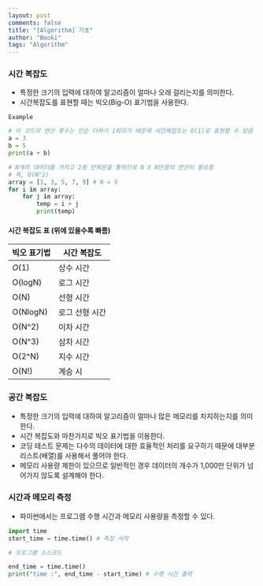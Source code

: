 ```yaml
---
layout: post
comments: false
title: "[Algorithm] 기초"
author: "Booki"
tags: "Algorithm"
---
```


### 시간 복잡도

- 특정한 크기의 입력에 대하여 알고리즘이 얼마나 오래 걸리는지를 의미한다.
- 시간복잡도를 표현할 때는 빅오(Big-O) 표기법을 사용한다.

`Example`

```python
# 이 코드의 연산 횟수는 단순 더하기 1회이기 때문에 시간복잡도는 O(1)로 표현할 수 있음
a = 3
b = 5
print(a + b)

# N개의 데이터를 가지고 2중 반복문을 통하므로 N X N만큼의 연산이 필요함
# 즉, O(N^2)
array = [1, 3, 5, 7, 9] # N = 5
for i in array:
	for j in array:
		temp = i + j
		print(temp)
```

#### 시간 복잡도 표 (위에 있을수록 빠름)

| 빅오 표기법 | 시간 복잡도 |
| --- | --- |
| $O(1)$ | 상수 시간 |
| O(logN) | 로그 시간 |
| O(N) | 선형 시간 |
| O(NlogN) | 로그 선형 시간 |
| O(N^2) | 이차 시간 |
| O(N^3) | 삼차 시간 |
| O(2^N) | 지수 시간 |
| O(N!) | 계승 시 |

### 공간 복잡도

- 특정한 크기의 입력에 대하여 알고리즘이 얼마나 많은 메모리를 차지하는지를 의미한다.
- 시간 복잡도와 마찬가지로 빅오 표기법을 이용한다.
- 코딩 테스트 문제는 다수의 데이터에 대한 효율적인 처리를 요구하기 때문에 대부분 리스트(배열)를 사용해서 풀어야 한다.
- 메모리 사용량 제한이 있으므로 일반적인 경우 데이터의 개수가 1,000만 단위가 넘어가지 않도록 설계해야 한다.

### 시간과 메모리 측정

- 파이썬에서는 프로그램 수행 시간과 메모리 사용량을 측정할 수 있다.

```python
import time
start_time = time.time() # 측정 시작

# 프로그램 소스코드

end_time = time.time()
print("time :", end_time - start_time) # 수행 시간 출력
```